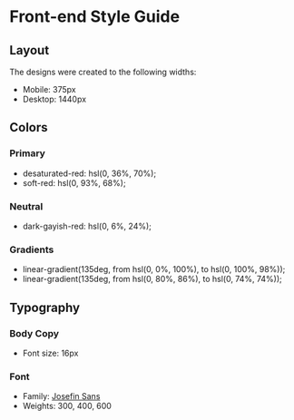 # Front-end Style Guide

## Layout

The designs were created to the following widths:

- Mobile: 375px
- Desktop: 1440px

## Colors

### Primary

- desaturated-red: hsl(0, 36%, 70%);
- soft-red: hsl(0, 93%, 68%);

### Neutral

- dark-gayish-red: hsl(0, 6%, 24%);

### Gradients

- linear-gradient(135deg, from hsl(0, 0%, 100%), to hsl(0, 100%, 98%));
- linear-gradient(135deg, from hsl(0, 80%, 86%), to hsl(0, 74%, 74%));

## Typography

### Body Copy

- Font size: 16px

### Font

- Family: [Josefin Sans](https://fonts.google.com/specimen/Josefin+Sans)
- Weights: 300, 400, 600
